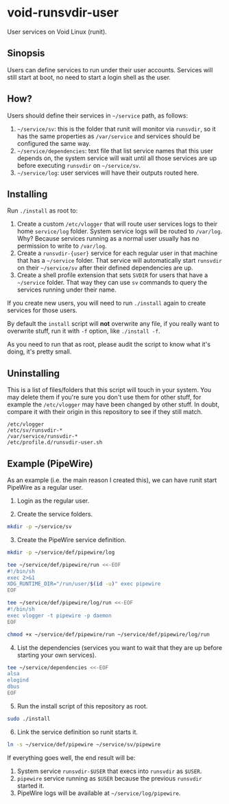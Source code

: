 void-runsvdir-user
==================

User services on Void Linux (runit).


Sinopsis
--------

Users can define services to run under their user accounts.  Services will still start at boot, no need to start a login
shell as the user.


How?
----

Users should define their services in `~/service` path, as follows:

1. `~/service/sv`: this is the folder that runit will monitor via `runsvdir`, so it has the same properties as
   `/var/service` and services should be configured the same way.
2. `~/service/dependencies`: text file that list service names that this user depends on, the system service will
   wait until all those services are up before executing `runsvdir` on `~/service/sv`.
3. `~/service/log`: user services will have their outputs routed here.


Installing
----------

Run `./install` as root to:

1. Create a custom `/etc/vlogger` that will route user services logs to their home `service/log` folder.
   System service logs will be routed to `/var/log`.  Why?  Because services running as a normal user usually has no
   permission to write to `/var/log`.
2. Create a `runsvdir-{user}` service for each regular user in that machine that has a `~/service` folder.  That
   service will automatically start `runsvdir` on their `~/service/sv` after their defined dependencies are up.
3. Create a shell profile extension that sets `SVDIR` for users that have a `~/service` folder.  That way they can
   use `sv` commands to query the services running under their name.

If you create new users, you will need to run `./install` again to create services for those users.

By default the `install` script will **not** overwrite any file, if you really want to overwrite stuff, run it with
`-f` option, like `./install -f`.

As you need to run that as root, please audit the script to know what it's doing, it's pretty small.


Uninstalling
------------

This is a list of files/folders that this script will touch in your system.  You may delete them if you're sure you
don't use them for other stuff, for example the `/etc/vlogger` may have been changed by other stuff.  In doubt,
compare it with their origin in this repository to see if they still match.

```
/etc/vlogger
/etc/sv/runsvdir-*
/var/service/runsvdir-*
/etc/profile.d/runsvdir-user.sh
```


Example (PipeWire)
------------------

As an example (i.e. the main reason I created this), we can have runit start PipeWire as a regular user.

1. Login as the regular user.

2. Create the service folders.
```sh
mkdir -p ~/service/sv
```

3. Create the PipeWire service definition.
```sh
mkdir -p ~/service/def/pipewire/log

tee ~/service/def/pipewire/run <<-EOF
#!/bin/sh
exec 2>&1
XDG_RUNTIME_DIR="/run/user/$(id -u)" exec pipewire
EOF

tee ~/service/def/pipewire/log/run <<-EOF
#!/bin/sh
exec vlogger -t pipewire -p daemon
EOF

chmod +x ~/service/def/pipewire/run ~/service/def/pipewire/log/run
```

4. List the dependencies (services you want to wait that they are up before starting your own services).
```sh
tee ~/service/dependencies <<-EOF
alsa
elogind
dbus
EOF
```

5. Run the install script of this repository as root.
```sh
sudo ./install
```

6. Link the service definition so runit starts it.
```sh
ln -s ~/service/def/pipewire ~/service/sv/pipewire
```

If everything goes well, the end result will be:

1. System service `runsvdir-$USER` that execs into `runsvdir` as `$USER`.
2. `pipewire` service running as `$USER` because the previous `runsvdir` started it.
3. PipeWire logs will be available at `~/service/log/pipewire`.
